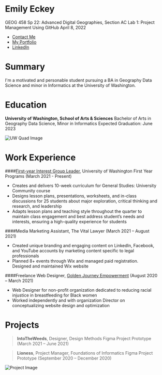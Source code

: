 # Emily Eckey
GEOG 458 Sp 22: Advanced Digital Geographies, Section AC
Lab 1: Project Management Using GitHub
April 8, 2022

- [Contact Me](mailto:eeckey@uw.edu)
- [My Portfolio](https://emieckey.myportfolio.com/)
- [LinkedIn](https://www.linkedin.com/in/emily-eckey/)

# Summary

I'm a motivated and personable student pursuing a BA in Geography Data Science and minor in Informatics at the University of Washington.

# Education

**University of Washington, School of Arts & Sciences**
Bachelor of Arts in Geography Data Science, Minor in Informatics
Expected Graduation: June 2023

![UW Quad Image](https://az589735.vo.msecnd.net/images/profilepics/1023567/02.jpg "UW Quad Image") 

# Work Experience

####[First-year Interest Group Leader](https://fyp.washington.edu/first-year-interest-groups/fig-leaders/), University of Washington First Year Programs (March 2021 - Present)
-	Creates and delivers 10-week curriculum for General Studies: University Community course
-	Designs lesson plans, presentations, worksheets, and in-class discussions for 25 students about major exploration, critical thinking and research, and leadership
-	Adapts lesson plans and teaching style throughout the quarter to maintain class engagement and best address student’s needs and interests, ensuring a high-quality experience for students


####Media Marketing Assistant, The Vital Lawyer (March 2021 – August 2021)
-	Created unique branding and engaging content on LinkedIn, Facebook, and YouTube accounts by marketing content specific to legal professionals
-	Planned 8+ events through Wix and managed paid registration. Designed and maintained Wix website


####Freelance Web Designer, [Golden Journey Empowerment](https://www.goldenjourneyempowerment.org/?fbclid=IwAR2OF9nf_ok-zDssfEeo0mQMBVjfMLHMFhyFcHgGjzNowtR1vCy78StyIOc) (August 2020 – March 2021)
-	Web Designer for non-profit organization dedicated to reducing racial injustice in breastfeeding for Black women
-	Worked independently and with organization Director on conceptualizing website design and optimization

# Projects

> **IntoTheWeeds**, Designer, Design Methods Figma Project Prototype (March 2021 – June 2021)

> **Lioness**, Project Manager, Foundations of Informatics Figma Project Prototype (September 2020 – December 2020)

![Project Image](https://pro2-bar-s3-cdn-cf1.myportfolio.com/1266188b-fbb6-4f64-b142-b5e76d964d97/229fcf1a-3da2-46db-b778-257389070925_rw_1920.png?h=a8c6db07334baef67c3d35f4054b530e "Project Image")